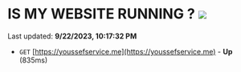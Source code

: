 # IS MY WEBSITE RUNNING ? [![](https://img.shields.io/static/v1?label=Sponsor&message=%E2%9D%A4&logo=GitHub&color=%23fe8e86)](https://github.com/sponsors/<username>)

Last updated: **9/22/2023, 10:17:32 PM**

- `GET` [https://youssefservice.me](https://youssefservice.me) - **Up** (835ms)
